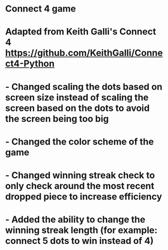 # Connect 4 game
# Adapted from Keith Galli's Connect 4 https://github.com/KeithGalli/Connect4-Python
# - Changed scaling the dots based on screen size instead of scaling the screen based on the dots to avoid the screen being too big 
# - Changed the color scheme of the game
# - Changed winning streak check to only check around the most recent dropped piece to increase efficiency
# - Added the ability to change the winning streak length (for example: connect 5 dots to win instead of 4)